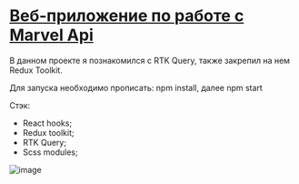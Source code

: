 # [Веб-приложение по работе с Marvel Api](https://ivandnlv.github.io/reactMarvelApi/)

В данном проекте я познакомился с RTK Query, также закрепил на нем Redux Toolkit. 

Для запуска необходимо прописать: npm install, далее npm start

Стэк: 
+ React hooks;
+ Redux toolkit;
+ RTK Query;
+ Scss modules;

![image](https://user-images.githubusercontent.com/91759945/179411266-83cbbd9c-bdc1-4743-8fe2-bb35f02725f6.png)





